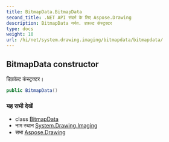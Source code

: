 ```yaml
---
title: BitmapData.BitmapData
second_title: .NET API संदर्भ के लिए Aspose.Drawing
description: BitmapData नर्मत. डफ़ल्ट कंस्ट्रक्टर
type: docs
weight: 10
url: /hi/net/system.drawing.imaging/bitmapdata/bitmapdata/
---
```

## BitmapData constructor

डिफ़ॉल्ट कंस्ट्रक्टर।

```csharp
public BitmapData()
```

### यह सभी देखें

* class [BitmapData](../)
* नाम स्थान [System.Drawing.Imaging](../../bitmapdata/)
* सभा [Aspose.Drawing](../../../)


